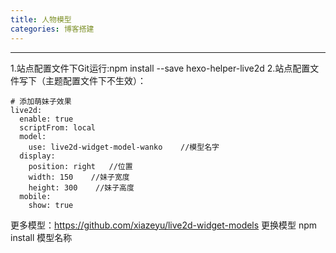 ```yaml
---
title: 人物模型 
categories: 博客搭建
---
```

---
<!--more-->
1.站点配置文件下Git运行:npm install --save hexo-helper-live2d
2.站点配置文件写下（主题配置文件下不生效）：
```
# 添加萌妹子效果
live2d:
  enable: true
  scriptFrom: local  
  model:
    use: live2d-widget-model-wanko    //模型名字
  display:    
    position: right   //位置
    width: 150    //妹子宽度
    height: 300    //妹子高度
  mobile:
    show: true
```
更多模型：https://github.com/xiazeyu/live2d-widget-models
更换模型 npm install 模型名称